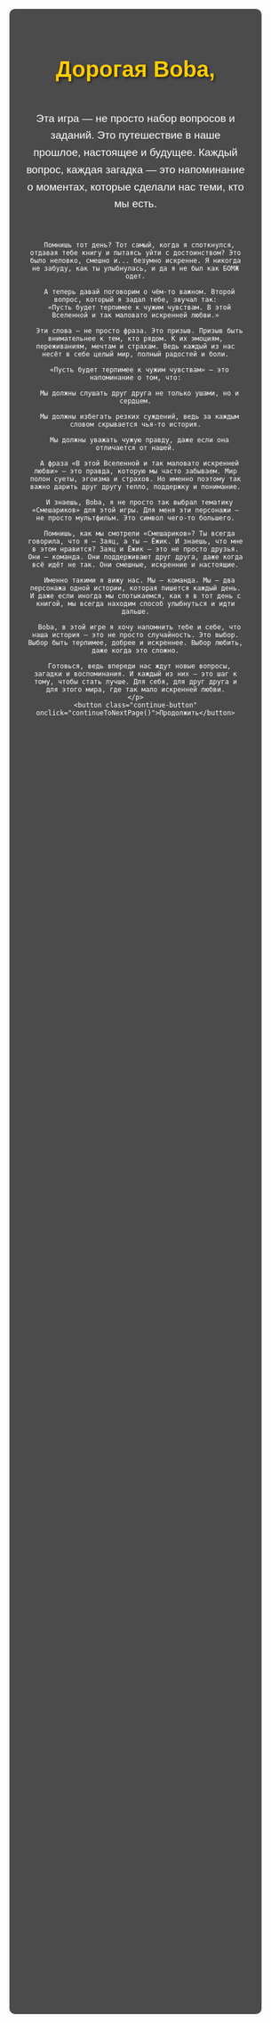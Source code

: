 <html lang="ru">
<head>
  <meta charset="UTF-8">
  <meta name="viewport" content="width=device-width, initial-scale=1.0">
  <title>Путешествие с Boba</title>
  <style>
    body {
      font-family: Arial, sans-serif;
      margin: 0;
      padding: 0;
      display: flex;
      justify-content: center;
      align-items: center;
      height: 100vh;
      background-image: url('blob:https://ru.pinterest.com/06b97a11-0e09-46c5-a27f-68e9d25d91d4');
      background-size: cover;
      background-position: center;
      color: white;
      text-align: center;
      overflow: hidden;
    }
    .content {
      background-color: rgba(0, 0, 0, 0.7);
      padding: 30px;
      border-radius: 10px;
      width: 90%;
      max-width: 1000px;
      box-sizing: border-box;
      overflow-y: auto;
      height: 90vh;
    }
    h1 {
      font-size: 2.5rem;
      color: #ffcc00;
      text-shadow: 2px 2px 4px rgba(0, 0, 0, 0.7);
      margin-bottom: 20px;
    }
    p {
      font-size: 1.2rem;
      line-height: 1.6;
      margin-bottom: 20px;
      white-space: pre-line; /* Для корректного отображения переноса строк */
    }
    .continue-button {
      background-color: #ff6600;
      color: white;
      border: none;
      padding: 15px 30px;
      font-size: 1.2rem;
      cursor: pointer;
      border-radius: 5px;
      margin-top: 20px;
      transition: background-color 0.3s ease;
    }
    .continue-button:hover {
      background-color: #cc5200;
    }
    /* Стили для мобильных устройств */
    @media (max-width: 600px) {
      h1 {
        font-size: 2rem;
      }
      p {
        font-size: 1rem;
      }
      .continue-button {
        font-size: 1rem;
        padding: 12px 25px;
      }
    }
  </style>
</head>
<body>

  <div class="content">
    <h1>Дорогая Boba,</h1>
    <p>
      Эта игра — не просто набор вопросов и заданий. Это путешествие в наше прошлое, настоящее и будущее. Каждый вопрос, каждая загадка — это напоминание о моментах, которые сделали нас теми, кто мы есть.

      Помнишь тот день? Тот самый, когда я споткнулся, отдавая тебе книгу и пытаясь уйти с достоинством? Это было неловко, смешно и... безумно искренне. Я никогда не забуду, как ты улыбнулась, и да я не был как БОМЖ одет.

      А теперь давай поговорим о чём-то важном. Второй вопрос, который я задал тебе, звучал так:
      «Пусть будет терпимее к чужим чувствам. В этой Вселенной и так маловато искренней любви.»

      Эти слова — не просто фраза. Это призыв. Призыв быть внимательнее к тем, кто рядом. К их эмоциям, переживаниям, мечтам и страхам. Ведь каждый из нас несёт в себе целый мир, полный радостей и боли.

      «Пусть будет терпимее к чужим чувствам» — это напоминание о том, что:

      Мы должны слушать друг друга не только ушами, но и сердцем.

      Мы должны избегать резких суждений, ведь за каждым словом скрывается чья-то история.

      Мы должны уважать чужую правду, даже если она отличается от нашей.

      А фраза «В этой Вселенной и так маловато искренней любви» — это правда, которую мы часто забываем. Мир полон суеты, эгоизма и страхов. Но именно поэтому так важно дарить друг другу тепло, поддержку и понимание.

      И знаешь, Boba, я не просто так выбрал тематику «Смешариков» для этой игры. Для меня эти персонажи — не просто мультфильм. Это символ чего-то большего.

      Помнишь, как мы смотрели «Смешариков»? Ты всегда говорила, что я — Заяц, а ты — Ёжик. И знаешь, что мне в этом нравится? Заяц и Ёжик — это не просто друзья. Они — команда. Они поддерживают друг друга, даже когда всё идёт не так. Они смешные, искренние и настоящие.

      Именно такими я вижу нас. Мы — команда. Мы — два персонажа одной истории, которая пишется каждый день. И даже если иногда мы спотыкаемся, как я в тот день с книгой, мы всегда находим способ улыбнуться и идти дальше.

      Boba, в этой игре я хочу напомнить тебе и себе, что наша история — это не просто случайность. Это выбор. Выбор быть терпимее, добрее и искреннее. Выбор любить, даже когда это сложно.

      Готовься, ведь впереди нас ждут новые вопросы, загадки и воспоминания. И каждый из них — это шаг к тому, чтобы стать лучше. Для себя, для друг друга и для этого мира, где так мало искренней любви.
    </p>
    <button class="continue-button" onclick="continueToNextPage()">Продолжить</button>
  </div>

  <script>
    function continueToNextPage() {
      window.location.href = 'next-page.html'; // Замените на URL следующей страницы
    }
  </script>

</body>
</html>
